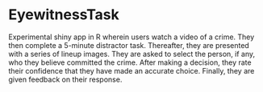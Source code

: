 # EyewitnessTask
Experimental shiny app in R wherein users watch a video of a crime. 
They then complete a 5-minute distractor task. 
Thereafter, they are presented with a series of lineup images. 
They are asked to select the person, if any, who they believe committed the crime. 
After making a decision, they rate their confidence that they have made an accurate choice. 
Finally, they are given feedback on their response.
